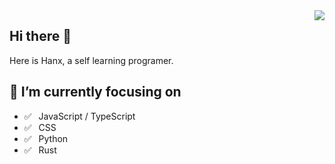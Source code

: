 <img src="https://github-readme-stats.vercel.app/api?username=hanx316&theme=react&show_icons=true&include_all_commits=true&count_private=true" align="right">

## Hi there 👋

Here is Hanx, a self learning programer.

## 🔭 I’m currently focusing on

- ✅ ⁠ ⁢⁣⁡⁠ ⁢⁣⁡JavaScript / TypeScript
- ✅ ⁠ ⁢⁣⁡⁠ ⁢⁣⁡CSS
- ✅ ⁠ ⁢⁣⁡⁠ ⁢⁣⁡Python
- ✅ ⁠ ⁢⁣⁡⁠ ⁢⁣⁡Rust

<!--
**hanx316/hanx316** is a ✨ _special_ ✨ repository because its `README.md` (this file) appears on your GitHub profile.

Here are some ideas to get you started:

- 🔭 I’m currently working on ...
- 🌱 I’m currently learning ...
- 👯 I’m looking to collaborate on ...
- 🤔 I’m looking for help with ...
- 💬 Ask me about ...
- 📫 How to reach me: ...
- 😄 Pronouns: ...
- ⚡ Fun fact: ...
-->
